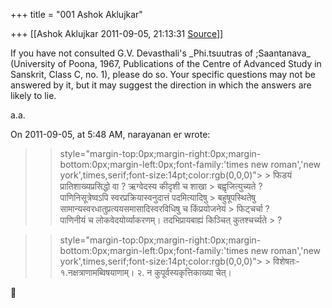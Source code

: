 +++
title = "001 Ashok Aklujkar"

+++
[[Ashok Aklujkar	2011-09-05, 21:13:31 [Source](https://groups.google.com/g/bvparishat/c/r91TnCCUQhg)]]



If you have not consulted G.V. Devasthali's \_Phi.tsuutras of ;Saantanava\_ (University of Poona, 1967, Publications of the Centre of Advanced Study in Sanskrit, Class C, no. 1), please do so. Your specific questions may not be answered by it, but it may suggest the direction in which the answers are likely to lie.

  

a.a.  

  

  

On 2011-09-05, at 5:48 AM, narayanan er wrote:

  

> 
> >  style="margin-top:0px;margin-right:0px;margin-bottom:0px;margin-left:0px;font-family:'times new roman','new york',times,serif;font-size:14pt;color:rgb(0,0,0)"> >
> फिडयं प्रातिशाख्यप्रसिद्धो वा ? ऋग्वेदस्य कीदृशी च शाखा > बह्वृजित्युच्यते ?  
> पाणिनिसूत्रेष्वऽपि स्वरप्रक्रियास्वनुदात्तं पदमित्यादिषु > बहुषूपस्थितेषु सामान्यस्वरधातुप्रत्ययसमासादिस्वरविधिषु च किंप्रयोजनेयं > फिट्चर्चा ?  
> पाणिनीयं च लोकवेदयोर्व्याकरणम्। तदभिप्रायबाह्यं किञ्चित् कुतश्चर्च्यते > ?  
> > 
> > 

> 
> >  style="margin-top:0px;margin-right:0px;margin-bottom:0px;margin-left:0px;font-family:'times new roman','new york',times,serif;font-size:14pt;color:rgb(0,0,0)"> >
> विशेषतः- १.नक्षत्राणामब्विषयाणाम्। २. न कुपूर्वस्यकृत्तिकाख्या चेत्।
> > 
> > 



